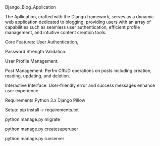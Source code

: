 Django_Blog_Application

The Apllication, crafted with the Django framework, serves as a dynamic web application dedicated to blogging, providing users with an array of capabilities such as seamless user authentication, efficient profile management, and intuitive content creation tools.

Core Features:
User Authentication,

Password Strength Validation.

User Profile Management.

Post Management: Perfm CRUD operations on posts including creation, reading, updating, and deletion.

Interactive Interface: User-friendly error and success messages enhance user experience.

Requirements
Python 3.x
Django
Pillow

Setup:
pip install -r requirements.txt

python manage.py migrate

python manage.py createsuperuser

python manage.py runserver

